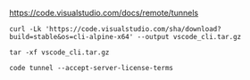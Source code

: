 https://code.visualstudio.com/docs/remote/tunnels

```
curl -Lk 'https://code.visualstudio.com/sha/download?build=stable&os=cli-alpine-x64' --output vscode_cli.tar.gz

tar -xf vscode_cli.tar.gz

```

```
code tunnel --accept-server-license-terms
```